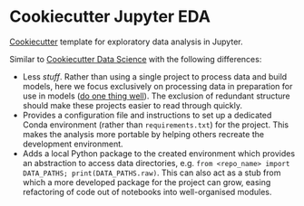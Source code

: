 # Cookiecutter Jupyter EDA

[Cookiecutter][ccutter] template for exploratory data analysis in Jupyter.

Similar to [Cookiecutter Data Science][ccutter-ds] with the following differences:

- Less _stuff_. Rather than using a single project to process data and build
  models, here we focus exclusively on processing data in preparation for use in
  models ([do one thing well][one-thing-well]). The exclusion of redundant
  structure should make these projects easier to read through quickly.
- Provides a configuration file and instructions to set up a dedicated Conda
  environment (rather than `requirements.txt`) for the project. This makes the
  analysis more portable by helping others recreate the development environment.
- Adds a local Python package to the created environment which provides an
  abstraction to access data directories, e.g. `from <repo_name> import DATA_PATHS; print(DATA_PATHS.raw)`.
  This can also act as a stub from which a more developed package for the
  project can grow, easing refactoring of code out of notebooks into 
  well-organised modules.

[ccutter]: https://github.com/cookiecutter/cookiecutter
[ccutter-ds]: https://github.com/drivendata/cookiecutter-data-science
[one-thing-well]: https://en.wikipedia.org/wiki/Unix_philosophy
